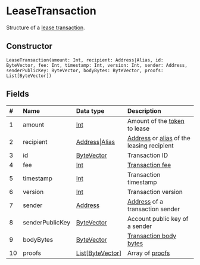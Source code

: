 # LeaseTransaction

Structure of a [lease transaction](/en/blockchain/transaction-type/lease-transaction).

## Constructor

``` ride
LeaseTransaction(amount: Int, recipient: Address|Alias, id: ByteVector, fee: Int, timestamp: Int, version: Int, sender: Address, senderPublicKey: ByteVector, bodyBytes: ByteVector, proofs: List[ByteVector])
```

## Fields

| # | Name | Data type | Description |
| :--- | :--- | :--- | :--- |
| 1 | amount | [Int](/en/ride/data-types/int) | Amount of the [token](/en/blockchain/token/) to lease |
| 2 | recipient | [Address](/en/ride/structures/common-structures/address)&#124;[Alias](/en/ride/structures/common-structures/alias) | [Address](/en/blockchain/account/address) or [alias](/en/blockchain/account/alias) of the leasing recipient |
| 3 | id | [ByteVector](/en/ride/data-types/byte-vector) | Transaction ID |
| 4 | fee | [Int](/en/ride/data-types/int) | [Transaction fee](/en/blockchain/transaction/transaction-fee) |
| 5 | timestamp | [Int](/en/ride/data-types/int) | Transaction timestamp |
| 6 | version | [Int](/en/ride/data-types/int) | Transaction version |
| 7 | sender | [Address](/en/ride/structures/common-structures/address) | [Address](/en/blockchain/account/address) of a transaction sender |
| 8 | senderPublicKey | [ByteVector](/en/ride/data-types/byte-vector) | Account public key of a sender |
| 9 | bodyBytes | [ByteVector](/en/ride/data-types/byte-vector) | [Transaction body bytes](/en/blockchain/glossary#t) |
| 10 | proofs | [List](/en/ride/data-types/list)[[ByteVector](/en/ride/data-types/byte-vector)] | Array of [proofs](/en/blockchain/transaction/transaction-proof) |
